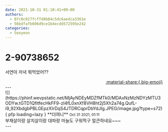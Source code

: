 ```yaml
---
date: 2021-10-31 01:10:41+09:00
authors:
  - 07c0c027fcffd8b84c5dc6aedca3361e
  - 56bdfafb606d9ce1b4ecdd572595e242
categories:
  - Seoyeon
---
```


# 2-90738652

<div class="post-container" markdown="1">
<div class="content-container md-sidebar__scrollwrap" markdown="1">

서연아 저녁 뭐먹었어??

</div>
</div>

<div style="text-align: right;" markdown="1">
<a href="https://weverse.io/fromis9/fanpost/2-90738652" style="text-align: right;">:material-share:{.big-emoji}</a>
</div>
---

<div class="comments-container md-sidebar__scrollwrap" markdown="1">
<div class="comment" markdown="1">
<div class='id-container' markdown="1">
![](https://phinf.wevpstatic.net/MjAyNDEyMDZfMTk0/MDAxNzMzNDYzMTU3ODYw.tGTD1QfitfecHkFF9-zI4fL0xnXf8VH8ht2j5Xh2a74g.QufL-i9_92XbdgbPBLGEpzXIrDqS4JTDRCqprDbYdJIg.JPEG/image.jpg?type=s72){ pfp loading=lazy }
**<span class="artist">더여니</span>** <small>Oct 31 2021, 01:11</small><br>
</div>
<div class='comment-body' markdown="1">
부채살이랑 살치살이랑 대파랑 마늘도 구워먹구 얼큰하네요~~~
</div>
</div>
</div>
---
